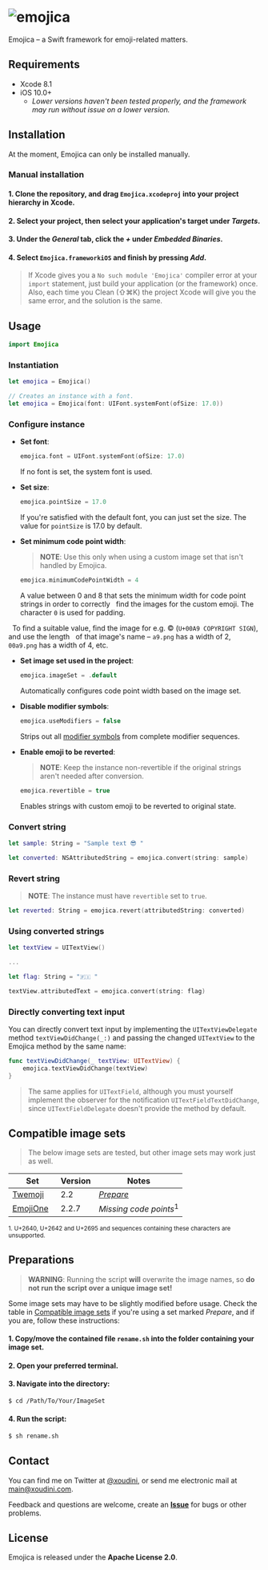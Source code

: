 ![emojica](https://raw.githubusercontent.com/xoudini/emojica/images/emojica.png)
=====

Emojica – a Swift framework for emoji-related matters.



## Requirements

+ Xcode 8.1
+ iOS 10.0+
   *  _Lower versions haven't been tested properly, and the framework may run without issue on a lower version._



## Installation

At the moment, Emojica can only be installed manually.

###   Manual installation

#### 1. Clone the repository, and drag `Emojica.xcodeproj` into your project hierarchy in Xcode.
#### 2. Select your project, then select your application's target under _Targets_.
#### 3. Under the _General_ tab, click the _+_ under _Embedded Binaries_.
#### 4. Select `Emojica.frameworkiOS` and finish by pressing _Add_.

> If Xcode gives you a `No such module 'Emojica'` compiler error at your `import` statement, just 
build your application (or the framework) once. Also, each time you Clean (⇧⌘K) the project Xcode 
will give you the same error, and the solution is the same.



## Usage

```swift
import Emojica
```

### Instantiation

```swift
let emojica = Emojica()

// Creates an instance with a font.
let emojica = Emojica(font: UIFont.systemFont(ofSize: 17.0))
```

### Configure instance

* __Set font__:

   ```swift
   emojica.font = UIFont.systemFont(ofSize: 17.0)
   ```

   If no font is set, the system font is used.
   

* __Set size__:

   ```swift
   emojica.pointSize = 17.0
   ```
   
   If you're satisfied with the default font, you can just set the size.
   The value for `pointSize` is 17.0 by default.
   
   
* __Set minimum code point width__:

   > __NOTE__: Use this only when using a custom image set that isn't handled by Emojica.

   ```swift
   emojica.minimumCodePointWidth = 4
   ```
   
   A value between 0 and 8 that sets the minimum width for code point strings in order to correctly
   find the images for the custom emoji. The character `0` is used for padding.
   
   To find a suitable value, find the image for e.g. © (`U+00A9 COPYRIGHT SIGN`), and use the length
   of that image's name – `a9.png` has a width of 2, `00a9.png` has a width of 4, etc.
   
   
* __Set image set used in the project__:

   ```swift     
   emojica.imageSet = .default
   ```
   
   Automatically configures code point width based on the image set. 
   
   
* __Disable modifier symbols__:

   ```swift
   emojica.useModifiers = false
   ```
   
   Strips out all [modifier symbols](http://unicode.org/reports/tr51/#Emoji_Modifiers_Table) from
   complete modifier sequences.
   
   
* __Enable emoji to be reverted__:

   > __NOTE__: Keep the instance non-revertible if the original strings aren't needed after conversion.

   ```swift
   emojica.revertible = true
   ```
   
   Enables strings with custom emoji to be reverted to original state.
   
   
### Convert string

```swift
let sample: String = "Sample text 😎 "

let converted: NSAttributedString = emojica.convert(string: sample)
```

### Revert string

> __NOTE__: The instance must have `revertible` set to `true`.

```swift
let reverted: String = emojica.revert(attributedString: converted)
```

### Using converted strings

```swift
let textView = UITextView()

...

let flag: String = "🇫🇮 "

textView.attributedText = emojica.convert(string: flag)
```

### Directly converting text input

You can directly convert text input by implementing the `UITextViewDelegate` method `textViewDidChange(_:)`
and passing the changed `UITextView` to the Emojica method by the same name:

```swift
func textViewDidChange(_ textView: UITextView) {
    emojica.textViewDidChange(textView)
}
```

> The same applies for `UITextField`, although you must yourself implement the observer for the notification
`UITextFieldTextDidChange`, since `UITextFieldDelegate` doesn't provide the method by default.



## Compatible image sets

> The below image sets are tested, but other image sets may work just as well.

| Set           | Version   | Notes                               |
| ------------- | --------- | ----------------------------------- |
| [Twemoji]     | 2.2       | _[Prepare](#preparations)_          |
| [EmojiOne]    | 2.2.7     | _Missing code points_<sup>1</sup>   |

[Twemoji]: https://github.com/twitter/twemoji
[EmojiOne]: https://github.com/Ranks/emojione

<sup>
1. U+2640, U+2642 and U+2695 and sequences containing these characters are unsupported.
</sup>



## Preparations

> __WARNING__: Running the script __will__ overwrite the image names, so __do not run the script over a unique image set!__


Some image sets may have to be slightly modified before usage. Check the table in 
[Compatible image sets](#compatible-image-sets) if you're using a set marked _Prepare_, and if you are,
follow these instructions:

#### 1. Copy/move the contained file `rename.sh` into the folder containing your image set.
#### 2. Open your preferred terminal.
#### 3. Navigate into the directory:
```bash
$ cd /Path/To/Your/ImageSet
```
#### 4. Run the script:
```bash
$ sh rename.sh
```



## Contact

You can find me on Twitter at [@xoudini](https://twitter.com/xoudini), 
or send me electronic mail at [main@xoudini.com](mailto:main@xoudini.com).

Feedback and questions are welcome, create an [__Issue__](https://github.com/xoudini/emojica/issues)
for bugs or other problems.



## License

Emojica is released under the **Apache License 2.0**.
